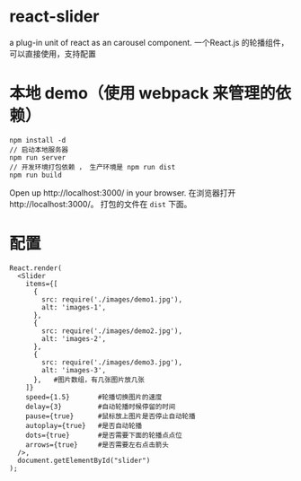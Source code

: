# react-slider
a plug-in unit of react as an carousel component.
一个React.js 的轮播组件，可以直接使用，支持配置
# 本地 demo（使用 webpack 来管理的依赖）
```
npm install -d
// 启动本地服务器
npm run server
// 开发环境打包依赖 ， 生产环境是 npm run dist
npm run build
```
Open up http://localhost:3000/ in your browser.
在浏览器打开 http://localhost:3000/。
打包的文件在 ``dist`` 下面。
# 配置
```
React.render(
  <Slider
    items={[
      {
        src: require('./images/demo1.jpg'),
        alt: 'images-1',
      },
      {
        src: require('./images/demo2.jpg'),
        alt: 'images-2',
      },
      {
        src: require('./images/demo3.jpg'),
        alt: 'images-3',
      },   #图片数组，有几张图片放几张
    ]}
    speed={1.5}       #轮播切换图片的速度
    delay={3}         #自动轮播时候停留的时间
    pause={true}      #鼠标放上图片是否停止自动轮播
    autoplay={true}   #是否自动轮播
    dots={true}       #是否需要下面的轮播点点位
    arrows={true}     #是否需要左右点击箭头
  />,
  document.getElementById("slider")
);
```
